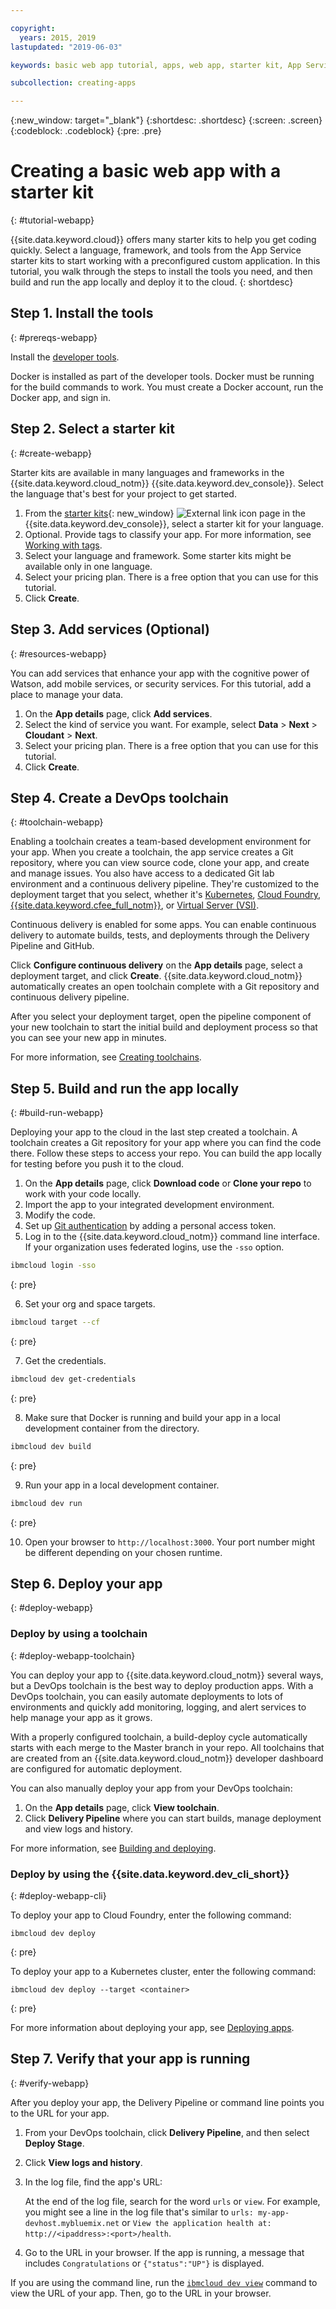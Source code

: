```yaml
---

copyright:
  years: 2015, 2019
lastupdated: "2019-06-03"

keywords: basic web app tutorial, apps, web app, starter kit, App Service, developer tools, DevOps toolchain, basic app, create basic web app

subcollection: creating-apps

---
```


{:new_window: target="_blank"}
{:shortdesc: .shortdesc}
{:screen: .screen}
{:codeblock: .codeblock}
{:pre: .pre}

# Creating a basic web app with a starter kit
{: #tutorial-webapp}

{{site.data.keyword.cloud}} offers many starter kits to help you get coding quickly. Select a language, framework, and tools from the App Service starter kits to start working with a preconfigured custom application. In this tutorial, you walk through the steps to install the tools you need, and then build and run the app locally and deploy it to the cloud.
{: shortdesc}

## Step 1. Install the tools
{: #prereqs-webapp}

Install the [developer tools](/docs/cli?topic=cloud-cli-ibmcloud-cli).

Docker is installed as part of the developer tools. Docker must be running for the build commands to work. You must create a Docker account, run the Docker app, and sign in.

## Step 2. Select a starter kit
{: #create-webapp}

Starter kits are available in many languages and frameworks in the {{site.data.keyword.cloud_notm}} {{site.data.keyword.dev_console}}. Select the language that's best for your project to get started.

1. From the [starter kits](https://{DomainName}/developer/appservice/starter-kits/){: new_window} ![External link icon](../../icons/launch-glyph.svg "External link icon") page in the {{site.data.keyword.dev_console}}, select a starter kit for your language.
2. Optional. Provide tags to classify your app. For more information, see [Working with tags](/docs/resources?topic=resources-tag).
3. Select your language and framework. Some starter kits might be available only in one language.
4. Select your pricing plan. There is a free option that you can use for this tutorial.
5. Click **Create**.

## Step 3. Add services (Optional)
{: #resources-webapp}

You can add services that enhance your app with the cognitive power of Watson, add mobile services, or security services. For this tutorial, add a place to manage your data.

1. On the **App details** page, click **Add services**.
2. Select the kind of service you want. For example, select **Data** > **Next** > **Cloudant** > **Next**.
3. Select your pricing plan. There is a free option that you can use for this tutorial.
4. Click **Create**.

## Step 4. Create a DevOps toolchain
{: #toolchain-webapp}

Enabling a toolchain creates a team-based development environment for your app. When you create a toolchain, the app service creates a Git repository, where you can view source code, clone your app, and create and manage issues. You also have access to a dedicated Git lab environment and a continuous delivery pipeline. They're customized to the deployment target that you select, whether it's [Kubernetes](/docs/containers?topic=containers-getting-started), [Cloud Foundry](/docs/cloud-foundry-public?topic=cloud-foundry-public-about-cf), [{{site.data.keyword.cfee_full_notm}}](/docs/cloud-foundry?topic=cloud-foundry-about), or [Virtual Server (VSI)](/docs/vsi?topic=virtual-servers-getting-started-tutorial).

Continuous delivery is enabled for some apps. You can enable continuous delivery to automate builds, tests, and deployments through the Delivery Pipeline and GitHub.

Click **Configure continuous delivery** on the **App details** page, select a deployment target, and click **Create**. {{site.data.keyword.cloud_notm}} automatically creates an open toolchain complete with a Git repository and continuous delivery pipeline.

After you select your deployment target, open the pipeline component of your new toolchain to start the initial build and deployment process so that you can see your new app in minutes.

For more information, see [Creating toolchains](/docs/services/ContinuousDelivery?topic=ContinuousDelivery-toolchains_getting_started).

## Step 5. Build and run the app locally
{: #build-run-webapp}

Deploying your app to the cloud in the last step created a toolchain. A toolchain creates a Git repository for your app where you can find the code there. Follow these steps to access your repo. You can build the app locally for testing before you push it to the cloud.

1. On the **App details** page, click **Download code** or **Clone your repo** to work with your code locally.
2. Import the app to your integrated development environment.
3. Modify the code.
4. Set up [Git authentication](/docs/services/ContinuousDelivery?topic=ContinuousDelivery-git_working#git_authentication) by adding a personal access token.
5. Log in to the {{site.data.keyword.cloud_notm}} command line interface. If your organization uses federated logins, use the `-sso` option.

  ```bash
  ibmcloud login -sso
  ```
  {: pre}

6. Set your org and space targets.

  ```bash
  ibmcloud target --cf
  ```
  {: pre}

7. Get the credentials.

  ```bash
  ibmcloud dev get-credentials
  ```
  {: pre}

8. Make sure that Docker is running and build your app in a local development container from the directory.

  ```bash
  ibmcloud dev build
  ```
  {: pre}

9. Run your app in a local development container.

  ```bash
  ibmcloud dev run
  ```
  {: pre}

10. Open your browser to `http://localhost:3000`. Your port number might be different depending on your chosen runtime.

## Step 6. Deploy your app
{: #deploy-webapp}

### Deploy by using a toolchain
{: #deploy-webapp-toolchain}

You can deploy your app to {{site.data.keyword.cloud_notm}} several ways, but a DevOps toolchain is the best way to deploy production apps. With a DevOps toolchain, you can easily automate deployments to lots of environments and quickly add monitoring, logging, and alert services to help manage your app as it grows.

With a properly configured toolchain, a build-deploy cycle automatically starts with each merge to the Master branch in your repo. All toolchains that are created from an {{site.data.keyword.cloud_notm}} developer dashboard are configured for automatic deployment.

You can also manually deploy your app from your DevOps toolchain:

1. On the **App details** page, click **View toolchain**.
2. Click **Delivery Pipeline** where you can start builds, manage deployment and view logs and history.

For more information, see [Building and deploying](/docs/services/ContinuousDelivery?topic=ContinuousDelivery-deliverypipeline_build_deploy).

### Deploy by using the {{site.data.keyword.dev_cli_short}}
{: #deploy-webapp-cli}

To deploy your app to Cloud Foundry, enter the following command:
```
ibmcloud dev deploy
```
{: pre}

To deploy your app to a Kubernetes cluster, enter the following command:
```
ibmcloud dev deploy --target <container>
```
{: pre}

For more information about deploying your app, see [Deploying apps](/docs/apps?topic=creating-apps-deploying-apps).

## Step 7. Verify that your app is running
{: #verify-webapp}

After you deploy your app, the Delivery Pipeline or command line points you to the URL for your app.

1. From your DevOps toolchain, click **Delivery Pipeline**, and then select **Deploy Stage**.
2. Click **View logs and history**.
3. In the log file, find the app's URL:

    At the end of the log file, search for the word `urls` or `view`. For example, you might see a line in the log file that's similar to `urls: my-app-devhost.mybluemix.net` or `View the application health at: http://<ipaddress>:<port>/health`.

4. Go to the URL in your browser. If the app is running, a message that includes `Congratulations` or `{"status":"UP"}` is displayed.

If you are using the command line, run the [`ibmcloud dev view`](/docs/cli/idt?topic=cloud-cli-idt-cli#view) command to view the URL of your app. Then, go to the URL in your browser.